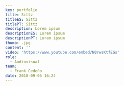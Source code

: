 ```yaml
---
key: portfolio
title: Sittz
titleES: Sittz
titlePT: Sittz
description: Lorem ipsum
descriptionES: Lorem ipsum
descriptionPT: Lorem ipsum
thumb: .jpg
content: ''
video: 'https://www.youtube.com/embed/N0rwsKtfEGs'
role:
  - Audiovisual
team:
  - Frank Cedeño
date: 2018-09-05 16:24
---
```

